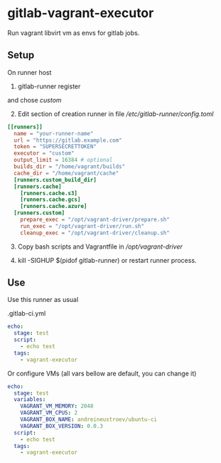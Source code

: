 # gitlab-vagrant-executor
Run vagrant libvirt vm as envs for gitlab jobs.

## Setup
On runner host

1. gitlab-runner register

and chose *custom*

2. Edit section of creation runner in file */etc/gitlab-runner/config.toml*

```toml
[[runners]]
  name = "your-runner-name"
  url = "https://gitlab.example.com"
  token = "SUPERSECRETTOKEN"
  executor = "custom"
  output_limit = 16384 # optional
  builds_dir = "/home/vagrant/builds"
  cache_dir = "/home/vagrant/cache"
  [runners.custom_build_dir]
  [runners.cache]
    [runners.cache.s3]
    [runners.cache.gcs]
    [runners.cache.azure]
  [runners.custom]
    prepare_exec = "/opt/vagrant-driver/prepare.sh"
    run_exec = "/opt/vagrant-driver/run.sh"
    cleanup_exec = "/opt/vagrant-driver/cleanup.sh"
```

3. Copy bash scripts and Vagrantfile in */opt/vagrant-driver*

4. kill -SIGHUP $(pidof gitlab-runner) or restart runner process.

## Use

Use this runner as usual

.gitlab-ci.yml

```yaml
echo:
  stage: test
  script:
    - echo test
  tags:
    - vagrant-executor
```
Or configure VMs (all vars bellow are default, you can change it)

```yaml
echo:
  stage: test
  variables:
  	VAGRANT_VM_MEMORY: 2048
  	VAGRANT_VM_CPUS: 2
  	VAGRANT_BOX_NAME: andreineustroev/ubuntu-ci
  	VAGRANT_BOX_VERSION: 0.0.3
  script:
    - echo test
  tags:
    - vagrant-executor
```